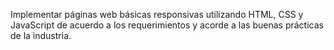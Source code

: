 Implementar páginas web básicas responsivas utilizando HTML, CSS y JavaScript de acuerdo a los requerimientos y acorde a las buenas prácticas de la industria.
